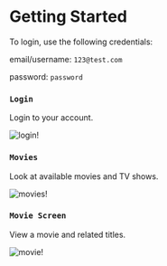 # Getting Started

To login, use the following credentials:

email/username: `123@test.com`

password: `password`

### `Login`

Login to your account.

![login!](https://i.imgur.com/XhtIsH7.png)

### `Movies`

Look at available movies and TV shows.

![movies!](https://i.imgur.com/XhtIsH7.png)

### `Movie Screen`

View a movie and related titles.

![movie!](https://i.imgur.com/XACwrSC.png)
